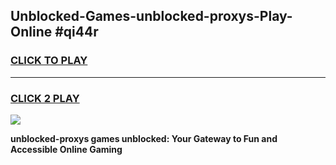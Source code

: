 
## Unblocked-Games-unblocked-proxys-Play-Online #qi44r
<h3>
<a href="https://news.freeplayer.one?title=unblocked-proxys&ref=3">CLICK TO PLAY</a></h3>
<hr>

<h3>
<a href="https://news.freeplayer.one?title=unblocked-proxys&ref=3">CLICK 2 PLAY</a>
  
</h3>

<a href="https://news.freeplayer.one?title=unblocked-proxys&ref=3"><img src="https://clearcache.store/games.png"></a>


**unblocked-proxys games unblocked: Your Gateway to Fun and Accessible Online Gaming**
